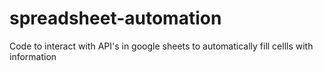 # spreadsheet-automation
 Code to interact with API's in google sheets to automatically fill cellls with information
